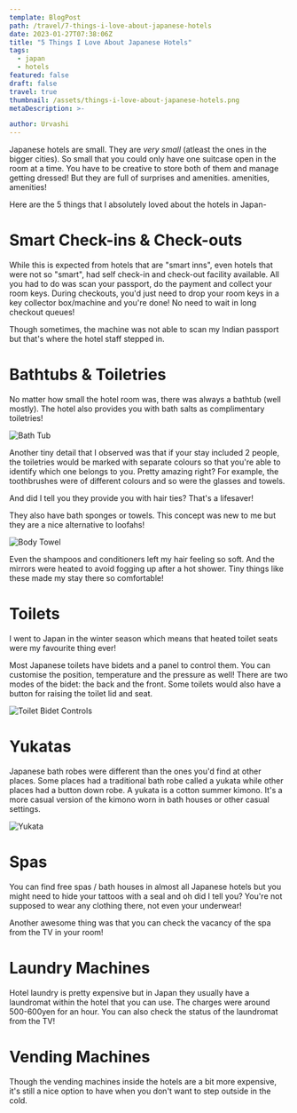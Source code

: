 ```yaml
---
template: BlogPost
path: /travel/7-things-i-love-about-japanese-hotels
date: 2023-01-27T07:38:06Z
title: "5 Things I Love About Japanese Hotels"
tags:
  - japan
  - hotels
featured: false
draft: false
travel: true
thumbnail: /assets/things-i-love-about-japanese-hotels.png
metaDescription: >-

author: Urvashi
---
```


Japanese hotels are small.
They are _very small_ (atleast the ones in the bigger cities).
So small that you could only have one suitcase open in the room at a time.
You have to be creative to store both of them and manage getting dressed!
But they are full of surprises and amenities. amenities, amenities!

Here are the 5 things that I absolutely loved about the hotels in Japan-

# Smart Check-ins & Check-outs

While this is expected from hotels that are "smart inns", even hotels that were not so "smart", had self check-in and check-out facility available.
All you had to do was scan your passport, do the payment and collect your room keys.
During checkouts, you'd just need to drop your room keys in a key collector box/machine and you're done!
No need to wait in long checkout queues!

Though sometimes, the machine was not able to scan my Indian passport but that's where the hotel staff stepped in.

# Bathtubs & Toiletries

No matter how small the hotel room was, there was always a bathtub (well mostly).
The hotel also provides you with bath salts as complimentary toiletries!

![Bath Tub](/assets/japan-hotel-bathtub.jpeg)

Another tiny detail that I observed was that if your stay included 2 people, the toiletries would be marked with separate colours so that you're able to identify which one belongs to you.
Pretty amazing right?
For example, the toothbrushes were of different colours and so were the glasses and towels.

And did I tell you they provide you with hair ties?
That's a lifesaver!

They also have bath sponges or towels.
This concept was new to me but they are a nice alternative to loofahs!

![Body Towel](/assets/japan-hotel-body-towel.jpeg)

Even the shampoos and conditioners left my hair feeling so soft.
And the mirrors were heated to avoid fogging up after a hot shower.
Tiny things like these made my stay there so comfortable!

# Toilets

I went to Japan in the winter season which means that heated toilet seats were my favourite thing ever!

Most Japanese toilets have bidets and a panel to control them.
You can customise the position, temperature and the pressure as well!
There are two modes of the bidet: the back and the front.
Some toilets would also have a button for raising the toilet lid and seat.

![Toilet Bidet Controls](/assets/japanese-hotel-toilet.jpeg)

# Yukatas

Japanese bath robes were different than the ones you'd find at other places.
Some places had a traditional bath robe called a yukata while other places had a button down robe.
A yukata is a cotton summer kimono.
It's a more casual version of the kimono worn in bath houses or other casual settings.

![Yukata](/assets/japan-hotel-yukata.png)

# Spas

You can find free spas / bath houses in almost all Japanese hotels but you might need to hide your tattoos with a seal and oh did I tell you? You're not supposed to wear any clothing there, not even your underwear!

Another awesome thing was that you can check the vacancy of the spa from the TV in your room!

# Laundry Machines

Hotel laundry is pretty expensive but in Japan they usually have a laundromat within the hotel that you can use.
The charges were around 500-600yen for an hour.
You can also check the status of the laundromat from the TV!

# Vending Machines

Though the vending machines inside the hotels are a bit more expensive, it's still a nice option to have when you don't want to step outside in the cold.
